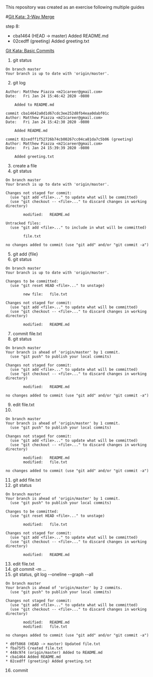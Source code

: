 This repository was created as an exercise following multiple guides

#[Git Kata: 3-Way Merge](https://github.com/praqma-training/git-katas/tree/master/3-way-merge)

step 8:
* cba1464 (HEAD -> master) Added README.md
* 02cedff (greeting) Added greeting.txt

[Git Kata: Basic Commits](https://github.com/praqma-training/git-katas/tree/master/basic-commits)

1. git status
```
On branch master
Your branch is up to date with 'origin/master'.
```
2. git log
```
Author: Matthew Piazza <m21career@gmail.com>
Date:   Fri Jan 24 15:46:42 2020 -0800

    Added to README.md

commit cba14642a0d1d67cdc3ee252d8fb4eaa0dabf01c
Author: Matthew Piazza <m21career@gmail.com>
Date:   Fri Jan 24 15:42:30 2020 -0800

    Added README.md

commit 02cedff1f52726b74cb00267cc04ca81da7c5b06 (greeting)
Author: Matthew Piazza <m21career@gmail.com>
Date:   Fri Jan 24 15:39:39 2020 -0800

    Added greeting.txt
```
3. create a file
4. git status
```
On branch master
Your branch is up to date with 'origin/master'.

Changes not staged for commit:
  (use "git add <file>..." to update what will be committed)
  (use "git checkout -- <file>..." to discard changes in working directory)

        modified:   README.md

Untracked files:
  (use "git add <file>..." to include in what will be committed)

        file.txt

no changes added to commit (use "git add" and/or "git commit -a")
```
5. git add {file}
6. git status
```
On branch master
Your branch is up to date with 'origin/master'.

Changes to be committed:
  (use "git reset HEAD <file>..." to unstage)

        new file:   file.txt

Changes not staged for commit:
  (use "git add <file>..." to update what will be committed)
  (use "git checkout -- <file>..." to discard changes in working directory)

        modified:   README.md
```
7. commit file.txt
8. git status
```
On branch master
Your branch is ahead of 'origin/master' by 1 commit.
  (use "git push" to publish your local commits)

Changes not staged for commit:
  (use "git add <file>..." to update what will be committed)
  (use "git checkout -- <file>..." to discard changes in working directory)

        modified:   README.md

no changes added to commit (use "git add" and/or "git commit -a")
```
9. edit file.txt
10. 
```
On branch master
Your branch is ahead of 'origin/master' by 1 commit.
  (use "git push" to publish your local commits)

Changes not staged for commit:
  (use "git add <file>..." to update what will be committed)
  (use "git checkout -- <file>..." to discard changes in working directory)

        modified:   README.md
        modified:   file.txt

no changes added to commit (use "git add" and/or "git commit -a")
```
11. git add file.txt
12. git status
```
On branch master
Your branch is ahead of 'origin/master' by 1 commit.
  (use "git push" to publish your local commits)

Changes to be committed:
  (use "git reset HEAD <file>..." to unstage)

        modified:   file.txt

Changes not staged for commit:
  (use "git add <file>..." to update what will be committed)
  (use "git checkout -- <file>..." to discard changes in working directory)

        modified:   README.md
```
13. edit file.txt
14. git commit -m ...
15. git status, git log --oneline --graph --all
```
On branch master
Your branch is ahead of 'origin/master' by 2 commits.
  (use "git push" to publish your local commits)

Changes not staged for commit:
  (use "git add <file>..." to update what will be committed)
  (use "git checkout -- <file>..." to discard changes in working directory)

        modified:   README.md
        modified:   file.txt

no changes added to commit (use "git add" and/or "git commit -a")
```
```
* d0f5068 (HEAD -> master) Updated file.txt
* fba75f5 Created file.txt
* 448c974 (origin/master) Added to README.md
* cba1464 Added README.md
* 02cedff (greeting) Added greeting.txt
```
16. commit
